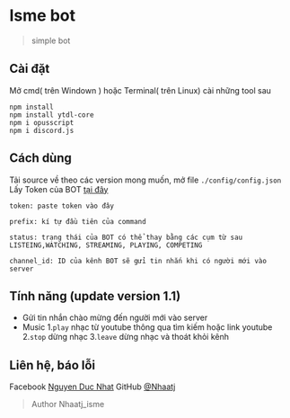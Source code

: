 # Isme bot
> simple bot

## Cài đặt

Mở cmd( trên Windown ) hoặc Terminal( trên Linux) cài những tool sau

```
npm install
npm install ytdl-core
npm i opusscript
npm i discord.js
```

## Cách dùng

Tải source về theo các version mong muốn, mở file `./config/config.json`
Lấy Token của BOT [tại đây](https://discord.com/developers/applications)
```
token: paste token vào đây

prefix: kí tự đầu tiên của command

status: trạng thái của BOT có thể thay bằng các cụm từ sau LISTEING,WATCHING, STREAMING, PLAYING, COMPETING

channel_id: ID của kênh BOT sẽ gửi tin nhắn khi có người mới vào server
```

## Tính năng (update version 1.1)

* Gửi tin nhắn chào mừng đến người mới vào server
* Music
    1.`play` nhạc từ youtube thông qua tìm kiếm hoặc link youtube
    2.`stop` dừng nhạc
    3.`leave` dừng nhạc và thoát khỏi kênh


## Liên hệ, báo lỗi
Facebook [Nguyen Duc Nhat](https://www.facebook.com/nhaatj.isme35/)
GitHub [@Nhaatj](https://github.com/Nhaatj)

>Author Nhaatj_isme
